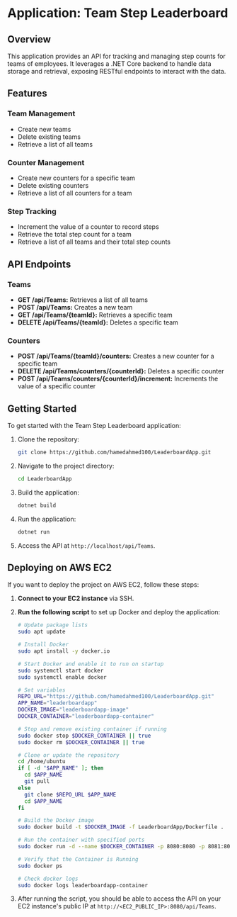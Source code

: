 # Application: Team Step Leaderboard

## Overview

This application provides an API for tracking and managing step counts for teams of employees. It leverages a .NET Core backend to handle data storage and retrieval, exposing RESTful endpoints to interact with the data.

## Features

### Team Management
- Create new teams
- Delete existing teams
- Retrieve a list of all teams

### Counter Management
- Create new counters for a specific team
- Delete existing counters
- Retrieve a list of all counters for a team

### Step Tracking
- Increment the value of a counter to record steps
- Retrieve the total step count for a team
- Retrieve a list of all teams and their total step counts

## API Endpoints

### Teams
- **GET /api/Teams:** Retrieves a list of all teams
- **POST /api/Teams:** Creates a new team
- **GET /api/Teams/{teamId}:** Retrieves a specific team
- **DELETE /api/Teams/{teamId}:** Deletes a specific team

### Counters
- **POST /api/Teams/{teamId}/counters:** Creates a new counter for a specific team
- **DELETE /api/Teams/counters/{counterId}:** Deletes a specific counter
- **POST /api/Teams/counters/{counterId}/increment:** Increments the value of a specific counter

## Getting Started

To get started with the Team Step Leaderboard application:

1. Clone the repository:
    ```bash
    git clone https://github.com/hamedahmed100/LeaderboardApp.git
    ```

2. Navigate to the project directory:
    ```bash
    cd LeaderboardApp
    ```

3. Build the application:
    ```bash
    dotnet build
    ```

4. Run the application:
    ```bash
    dotnet run
    ```

5. Access the API at `http://localhost/api/Teams`.

## Deploying on AWS EC2

If you want to deploy the project on AWS EC2, follow these steps:

1. **Connect to your EC2 instance** via SSH.

2. **Run the following script** to set up Docker and deploy the application:

    ```bash
    # Update package lists
    sudo apt update

    # Install Docker
    sudo apt install -y docker.io

    # Start Docker and enable it to run on startup
    sudo systemctl start docker
    sudo systemctl enable docker

    # Set variables
    REPO_URL="https://github.com/hamedahmed100/LeaderboardApp.git"
    APP_NAME="leaderboardapp"
    DOCKER_IMAGE="leaderboardapp-image"
    DOCKER_CONTAINER="leaderboardapp-container"

    # Stop and remove existing container if running
    sudo docker stop $DOCKER_CONTAINER || true
    sudo docker rm $DOCKER_CONTAINER || true

    # Clone or update the repository
    cd /home/ubuntu
    if [ -d "$APP_NAME" ]; then
      cd $APP_NAME
      git pull
    else
      git clone $REPO_URL $APP_NAME
      cd $APP_NAME
    fi

    # Build the Docker image
    sudo docker build -t $DOCKER_IMAGE -f LeaderboardApp/Dockerfile .

    # Run the container with specified ports
    sudo docker run -d --name $DOCKER_CONTAINER -p 8080:8080 -p 8081:8081 $DOCKER_IMAGE

    # Verify that the Container is Running
    sudo docker ps

    # Check docker logs
    sudo docker logs leaderboardapp-container
    ```

3. After running the script, you should be able to access the API on your EC2 instance's public IP at `http://<EC2_PUBLIC_IP>:8080/api/Teams`.

